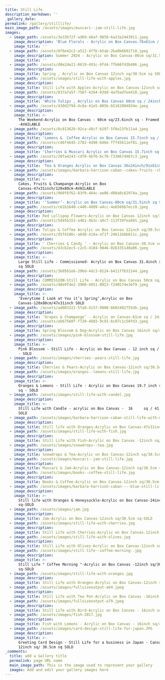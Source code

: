 ```yaml
---
title: Still Life
description_markdown: ''
_gallery_date:
permalink: /gallery/stilllife/
main_image_path: /assets/images/muscari--jam-still-life.jpg
images:
  - image_path: /assets/3e33b72f-ad69-48af-9850-6a23a2443911.jpeg
    image_description: 'Blue Florals - Acrylic on Box Canvas-76x61cm / 30x24.5inch AVAILABLE '
    image_title: ''
  - image_path: /assets/0f6e42c2-a512-4ffb-b5ab-2ba8b6b92710.jpeg
    image_description: Summer 2024 - Acrylic on Box Canvas-80cm sq/31.5inch sq SOLD
    image_title: ''
  - image_path: /assets/d0e2de21-0619-491c-9fd4-7fb66f43b406.jpeg
    image_description:
    image_title: Spring , Acrylic on Box Canvas 12inch sq/30.5cm sq SOL
  - image_path: /assets/images/still-life-with-apples.jpg
    image_description:
    image_title: Still Life with Apples-Acrylic on Box Canvas-12inch sq/30.5cm sq-AVAILABLE
  - image_path: /assets/837a7a5f-756f-4264-83dd-4afbad7ee410.jpeg
    image_description:
    image_title: 'White Tulips , Acrylic on Box Canvas 60cm sq / 24inch sq Framed-AVAILABLE '
  - image_path: /assets/430d2f94-4c8a-41e5-805b-b5162004034e.jpeg
    image_description:
    image_title: >-
      The Weekend-Acrylic on Box Canvas - 60cm sq/23.6inch sq - Framed
      -AVAILABLE 
  - image_path: /assets/8c81362b-92ca-48cf-b297-5f6e23fb11a4.jpeg
    image_description:
    image_title: 'Lemons &  Coffee Acrylic on Box Canvas 15.7inch sq / 40cm sq AVAILABLE '
  - image_path: /assets/cd6f4645-2782-4d98-b46e-fff45611ef81.jpeg
    image_description:
    image_title: 'Cherries & Muscari Acrylic on Box Canvas 15.7inch sq / 40cm sq AVAILABLE '
  - image_path: /assets/20fa4243-cdf0-4bf6-bc78-f338674967c3.jpeg
    image_description:
    image_title: 'Tea & Oranges Acrylic on Box Canvas 36x24inch/91x61cm AVAILABLE '
  - image_path: /assets/images/barbara-harrison-caban--cakes-fruits--champange.jpg
    image_description:
    image_title: >-
      Cakes, Fruits & Champange-Acrylic on Box
      Canvas-47x31inch/120x80cm-AVAILABLE
  - image_path: /assets/960f6f62-83f0-464c-ae06-d80a0c62974a.jpeg
    image_description:
    image_title: '‘Summer’- Acrylic on Box Canvas-80cm sq/31.5inch sq SOLD '
  - image_path: /assets/c61b1640-c446-4809-a4cc-4e6568b7ecc8.jpeg
    image_description:
    image_title: Red Lollipop Flowers-Acrylic on Box Canvas 12inch sq/30.5cm sq SOLD
  - image_path: /assets/5d45b153-a461-4b3c-a9c7-113f39fea401.jpeg
    image_description:
    image_title: Tulips & Coffee Acrylic on Box Canvas 12inch sq/30.5cmsq SOLD
  - image_path: /assets/d5f4186c-a6d8-416a-af1f-24611bbb611c.jpeg
    image_description:
    image_title: ‘ Cherries & Candy ‘ - Acrylic on Box Canvas-30.5cm sq / 12inch sq SOLD
  - image_path: /assets/43cb2ec5-c2c5-4104-9846-026335140a06.jpeg
    image_description:
    image_title: >-
      Large Still Life - Commissioned- Acrylic on Box Canvas 31.4inch sq / 80cm
      sq SOLD 
  - image_path: /assets/3b0561eb-29bd-4dc3-8124-b411ffb32144.jpeg
    image_description:
    image_title: COMMISSION-Still Life - Acrylic on Box Canvas 50cm sq/19.7inch sq SOLD
  - image_path: /assets/48e9fde2-3900-4951-8923-f240574e16f9.jpeg
    image_description:
    image_title: >-
      ‘Everytime I Look at You it’s Spring’,Acrylic on Box
      Canvas-120x80cm/47x31inch SOLD 
  - image_path: /assets/ad803222-5fa8-4157-9900-6602402755db.jpeg
    image_description:
    image_title: ‘Grapes & Champange’ - Acrylic on Canvas-61cm sq / 24inch sq SOLD
  - image_path: /assets/ab67560f-f720-4603-9c91-6c07c1c50fd3.jpeg
    image_description:
    image_title: Spring Blossom & Dog-Acrylic on Box Canvas 16inch sq/41cm sq SOLD
  - image_path: /assets/images/pink-blossom-still-life.jpg
    image_description:
    image_title: >-
      Pink Blossom - Still Life - Acrylic on Box Canvas - 12 inch sq / 30.5cm sq
      - SOLD
  - image_path: /assets/images/cherries--pears-still-life.jpg
    image_description:
    image_title: Cherries & Pears-Acrylic on Box Canvas-12inch sq/30.5cm sq-SOLD
  - image_path: /assets/images/oranges--lemons-still-life.jpg
    image_description:
    image_title: >-
      Oranges & Lemons - Still Life - Acrylic on Box Canvas 19.7 inch sq / 50 cm
      sq - SOLD
  - image_path: /assets/images/still-life-with-candel.jpg
    image_description:
    image_title: >-
      Still Life with Candle - acrylic on Box Canvas -  16     sq / 41 cm sq -
      SOLD
  - image_path: /assets/images/barbara-harrison-caban-still-life-with-oranges.jpg
    image_description:
    image_title: Still life with Oranges-Acrylic on Box Canvas-47x31inch/120x80cm-SOLD
  - image_path: /assets/images/still-life-with-fish.jpg
    image_description:
    image_title: Still Life with Fish-Acrylic on Box Canvas -12inch sq/30.5cm sq-SOLD
  - image_path: /assets/images/snowdrops--tea.jpg
    image_description:
    image_title: Snowdrops & Tea-Acrylic on Box Canvas-12inch sq/30.5cm sq-SOLD
  - image_path: /assets/images/muscari--jam-still-life.jpg
    image_description:
    image_title: Muscari & Jam-Acrylic on Box Canvas-12inch sq/30.5cm sq-SOLD
  - image_path: /assets/images/books--coffee-still-life.jpg
    image_description:
    image_title: Books & Coffee-Acrylic on Box Canvas-12inch sq/30.5cm sq-SOLD
  - image_path: /assets/images/barbara-harrison-caban----blue-still-life--oxford-city.jpg
    image_description:
    image_title: >-
      Still life with Oranges & Honeysuckle-Acrylic on Box Canvas-24inch sq/61cm
      sq-SOLD
  - image_path: /assets/images/jam.jpg
    image_description:
    image_title: Jam-Acrylic on Box Canvas-12inch sq/30.5cm sq-SOLD
  - image_path: /assets/images/still-life-with-cherries.jpg
    image_description:
    image_title: Still Life with Cherries-Acrylic on Box Canvas-12inch sq / 30.5cm sq-SOLD
  - image_path: /assets/images/still-life-with-olives.jpg
    image_description:
    image_title: Still Life with Olives-Acrylic on Box Canvas-12inch sq/30.5cm sq - SOLD
  - image_path: /assets/images/still-life--coffee-morning-.jpg
    image_description:
    image_title: >-
      Still Life " Coffee Morning "-Acrylic on Box Canvas -12inch sq/30.5cm
      sq-SOLD
  - image_path: /assets/images/still-life-with-oranges.jpg
    image_description:
    image_title: Still Life with Oranges-Acrylic on Box Canvas-12inch sq/30.5cm sq - SOLD
  - image_path: /assets/images/fullsizeoutput-a64.jpeg
    image_description:
    image_title: Still Life with Tea Pot-Acrylic on Box Canvas -16inch sq/40.5cm sq- SOLD
  - image_path: /assets/images/fullsizeoutput-a79.jpeg
    image_description:
    image_title: Still Life with Bird-Acrylic on Box Canvas - 16inch sq/40.5cm sq - SOLD
  - image_path: /assets/images/fish-2017.jpg
    image_description:
    image_title: Fish with Lemons - Acrylic on Box Canvas - 16inch sq/40.5cm sq - SOLD
  - image_path: /assets/images/card-design-still-life-for-japan.JPG
    image_description:
    image_title: >-
      Greeting Card Design - Still Life for a business in Japan - Canvas Paper
      12inch sq/ 30.5cm sq SOLD
_comments:
  title: add a Gallery title
  permalink: page URL name
  main_image_path: This is the image used to represent your gallery
  images: Add and edit your gallery images here
---
```

